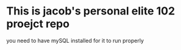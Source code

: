 # This is jacob's personal elite 102 proejct repo

you need to have mySQL installed for it to run properly
